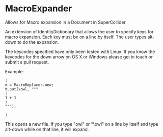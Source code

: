 # MacroExpander
Allows for Macro expansion in a Document in SuperCollider


An extension of IdentityDictionary that allows the user to specify keys for macro expansion.
Each key must be on a line by itself. The user types alt-down to do the expansion.

The keycodes specified have only been tested with Linux. If you know the keycodes for the down arrow on OS X or Windows please get in touch or submit a pull request.


Example:
```
(
m = MacroReplacer.new;
m.put(\owl, """
(
1 + 1
)
""");

)
```

This opens a new file. If you type "owl" or "\owl" on a line by itself and type alt-down while on that line, it will expand.
